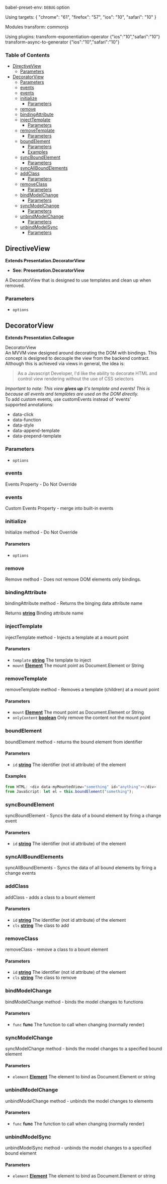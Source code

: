 babel-preset-env: `DEBUG` option

Using targets:
{
  "chrome": "61",
  "firefox": "57",
  "ios": "10",
  "safari": "10"
}

Modules transform: commonjs

Using plugins:
  transform-exponentiation-operator {"ios":"10","safari":"10"}
  transform-async-to-generator {"ios":"10","safari":"10"}
<!-- Generated by documentation.js. Update this documentation by updating the source code. -->

### Table of Contents

-   [DirectiveView][1]
    -   [Parameters][2]
-   [DecoratorView][3]
    -   [Parameters][4]
    -   [events][5]
    -   [events][6]
    -   [initialize][7]
        -   [Parameters][8]
    -   [remove][9]
    -   [bindingAttribute][10]
    -   [injectTemplate][11]
        -   [Parameters][12]
    -   [removeTemplate][13]
        -   [Parameters][14]
    -   [boundElement][15]
        -   [Parameters][16]
        -   [Examples][17]
    -   [syncBoundElement][18]
        -   [Parameters][19]
    -   [syncAllBoundElements][20]
    -   [addClass][21]
        -   [Parameters][22]
    -   [removeClass][23]
        -   [Parameters][24]
    -   [bindModelChange][25]
        -   [Parameters][26]
    -   [syncModelChange][27]
        -   [Parameters][28]
    -   [unbindModelChange][29]
        -   [Parameters][30]
    -   [unbindModelSync][31]
        -   [Parameters][32]

## DirectiveView

**Extends Presentation.DecoratorView**

-   **See: Presentation.DecoratorView**

A DecoratorView that is designed to use templates and clean up when removed.

### Parameters

-   `options`  

## DecoratorView

**Extends Presentation.Colleague**

DecoratorView<br/>
An MVVM view designed around decorating the DOM with bindings.
This concept is designed to decouple the view from the backend contract.
Although this is achieved via views in general, the idea is:<br/>

<blockquote>As a Javascript Developer, I'd like the ability to decorate HTML and control view rendering without the use of CSS selectors</blockquote>
<em>Important to note: This view <strong>gives up</strong> it's template and events!
This is because all events and templates are used on the DOM directly.</em><br/>
To add custom events, use customEvents instead of 'events'<br/>
supported annotations:<br/>
<ul>
<li>data-click</li>
<li>data-function</li>
<li>data-style</li>
<li>data-append-template</li>
<li>data-prepend-template</li>
</ul>

### Parameters

-   `options`  

### events

Events Property - Do Not Override

### events

Custom Events Property - merge into built-in events

### initialize

Initialize method - Do Not Override

#### Parameters

-   `options`  

### remove

Remove method - Does not remove DOM elements only bindings.

### bindingAttribute

bindingAttribute method - Returns the binging data attribute name

Returns **[string][33]** Binding attribute name

### injectTemplate

injectTemplate method - Injects a template at a mount point

#### Parameters

-   `template` **[string][33]** The template to inject
-   `mount` **[Element][34]** The mount point as Document.Element or String

### removeTemplate

removeTemplate method - Removes a template (children) at a mount point

#### Parameters

-   `mount` **[Element][34]** The mount point as Document.Element or String
-   `onlyContent` **[boolean][35]** Only remove the content not the mount point

### boundElement

boundElement method - returns the bound element from identifier

#### Parameters

-   `id` **[string][33]** The identifier (not id attribute) of the element

#### Examples

```javascript
from HTML: <div data-myMountedView="something" id="anything"></div>
from JavaScript: let el = this.boundElement("something");
```

### syncBoundElement

syncBoundElement - Syncs the data of a bound element by firing a change event

#### Parameters

-   `id` **[string][33]** The identifier (not id attribute) of the element

### syncAllBoundElements

syncAllBoundElements - Syncs the data of all bound elements by firing a change events

### addClass

addClass - adds a class to a bount element

#### Parameters

-   `id` **[string][33]** The identifier (not id attribute) of the element
-   `cls` **[string][33]** The class to add

### removeClass

removeClass - remove a class to a bount element

#### Parameters

-   `id` **[string][33]** The identifier (not id attribute) of the element
-   `cls` **[string][33]** The class to remove

### bindModelChange

bindModelChange method - binds the model changes to functions

#### Parameters

-   `func` **func** The function to call when changing (normally render)

### syncModelChange

syncModelChange method - binds the model changes to a specified bound element

#### Parameters

-   `element` **[Element][34]** The element to bind as Document.Element or string

### unbindModelChange

unbindModelChange method - unbinds the model changes to elements

#### Parameters

-   `func` **func** The function to call when changing (normally render)

### unbindModelSync

unbindModelSync method - unbinds the model changes to a specified bound element

#### Parameters

-   `element` **[Element][34]** The element to bind as Document.Element or string

[1]: #directiveview

[2]: #parameters

[3]: #decoratorview

[4]: #parameters-1

[5]: #events

[6]: #events-1

[7]: #initialize

[8]: #parameters-2

[9]: #remove

[10]: #bindingattribute

[11]: #injecttemplate

[12]: #parameters-3

[13]: #removetemplate

[14]: #parameters-4

[15]: #boundelement

[16]: #parameters-5

[17]: #examples

[18]: #syncboundelement

[19]: #parameters-6

[20]: #syncallboundelements

[21]: #addclass

[22]: #parameters-7

[23]: #removeclass

[24]: #parameters-8

[25]: #bindmodelchange

[26]: #parameters-9

[27]: #syncmodelchange

[28]: #parameters-10

[29]: #unbindmodelchange

[30]: #parameters-11

[31]: #unbindmodelsync

[32]: #parameters-12

[33]: https://developer.mozilla.org/docs/Web/JavaScript/Reference/Global_Objects/String

[34]: https://developer.mozilla.org/docs/Web/API/Element

[35]: https://developer.mozilla.org/docs/Web/JavaScript/Reference/Global_Objects/Boolean
